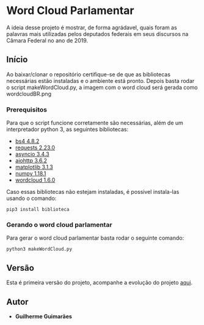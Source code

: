 # Word Cloud Parlamentar

A ideia desse projeto é mostrar, de forma agrádavel, quais foram as palavras mais utilizadas pelos deputados federais 
em seus discursos na Câmara Federal no ano de 2019. 

## Início

Ao baixar/clonar o repositório certifique-se de que as bibliotecas necessárias estão instaladas e o ambiente está
pronto. Depois basta rodar o script makeWordCloud.py, a imagem com o word cloud será gerada como  wordcloudBR.png

### Prerequisitos

Para que o script funcione corretamente são necessárias, além de um interpretador python 3, as seguintes bibliotecas:

* [bs4 4.8.2](https://www.crummy.com/software/BeautifulSoup/bs4/doc/)
* [requests 2.23.0](https://requests.readthedocs.io/en/master/)
* [asyncio 3.4.3](https://docs.python.org/3/library/asyncio.html)
* [aiohttp 3.6.2](https://docs.aiohttp.org/en/stable/)
* [matplotlib 3.1.3](https://matplotlib.org/)
* [numpy 1.18.1](https://numpy.org/)
* [wordcloud 1.6.0](http://amueller.github.io/word_cloud/index.html)

Caso essas bibliotecas não estejam instaladas, é possivel instala-las usando o comando:
```
pip3 install biblioteca
```

### Gerando o word cloud parlamentar 

Para gerar o word cloud parlamentar basta rodar o seguinte comando:
```
python3 makeWordCloud.py
```
## Versão

Esta é primeira versão do projeto, acompanhe a evolução do projeto [aqui](https://github.com/gui-lourenco/WordCloudParlamentar/). 

## Autor

* **Guilherme Guimarães**
